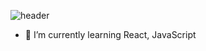 ![header](https://capsule-render.vercel.app/api?type=Soft&color=auto&height=300&section=header&text=반갑습니다~%20&fontSize=90&animation=fadeIn)

- 🌱 I’m currently learning React, JavaScript


